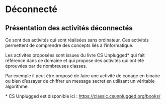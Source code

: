 # Déconnecté

## Présentation des activités déconnectés

Ce sont des activités qui sont réalisées sans ordinateur. Ces activités permettent de comprendre des concepts liés à l’informatique.

Les activités proposées sont issues du livre CS Unplugged* qui fait référence dans ce domaine et qui propose des activités qui ont été éprouvées par de nombreuses classes.

Par exemple il peut être proposé de faire une activité de codage en binaire ou bien d’essayer de chiffrer un message secret en utilisant un véritable algorithme.

\* CS Unplugged est disponible ici : <https://classic.csunplugged.org/books/>